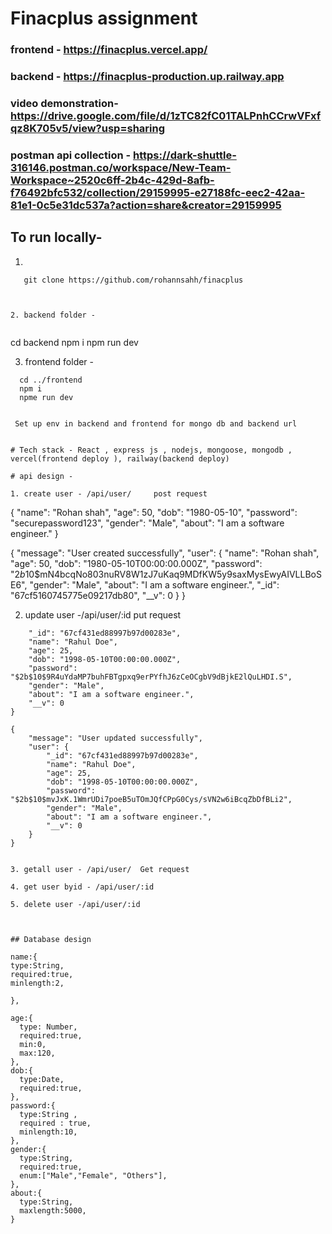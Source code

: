 # Finacplus assignment     
   
### frontend  - https://finacplus.vercel.app/    
### backend - https://finacplus-production.up.railway.app     
### video demonstration- https://drive.google.com/file/d/1zTC82fC01TALPnhCCrwVFxfqz8K705v5/view?usp=sharing     
### postman api collection - https://dark-shuttle-316146.postman.co/workspace/New-Team-Workspace~2520c6ff-2b4c-429d-8afb-f76492bfc532/collection/29159995-e27188fc-eec2-42aa-81e1-0c5e31dc537a?action=share&creator=29159995    

  
    
## To run locally-    
1.   
```
   git clone https://github.com/rohannsahh/finacplus  


  
2. backend folder - 
  
```  
   cd backend 
   npm i 
   npm run dev
  
  
3. frontend folder -  
```
  cd ../frontend  
  npm i  
  npme run dev

  
 Set up env in backend and frontend for mongo db and backend url        


# Tech stack - React , express js , nodejs, mongoose, mongodb , vercel(frontend deploy ), railway(backend deploy)  
  
# api design -    
  
1. create user - /api/user/     post request  

```
  {
  "name": "Rohan shah",
  "age": 50,
  "dob": "1980-05-10",
  "password": "securepassword123",
  "gender": "Male",
  "about": "I am a software engineer."
   }
   
   {
       "message": "User created successfully",
       "user": {
           "name": "Rohan shah",
           "age": 50,
           "dob": "1980-05-10T00:00:00.000Z",
           "password": "$2b$10$mN4bcqNo803nuRV8W1zJ7uKaq9MDfKW5y9saxMysEwyAIVLLBoSE6",
           "gender": "Male",
           "about": "I am a software engineer.",
           "_id": "67cf5160745775e09217db80",
           "__v": 0
       }
   }

  
2. update user -/api/user/:id  put request

```{
    "_id": "67cf431ed88997b97d00283e",
    "name": "Rahul Doe",
    "age": 25,
    "dob": "1998-05-10T00:00:00.000Z",
    "password": "$2b$10$9R4uYdaMP7buhFBTgpxq9erPYfhJ6zCeOCgbV9dBjkE2lQuLHDI.S",
    "gender": "Male",
    "about": "I am a software engineer.",
    "__v": 0
}

{
    "message": "User updated successfully",
    "user": {
        "_id": "67cf431ed88997b97d00283e",
        "name": "Rahul Doe",
        "age": 25,
        "dob": "1998-05-10T00:00:00.000Z",
        "password": "$2b$10$mvJxK.1WmrUDi7poeB5uTOmJQfCPpG0Cys/sVN2w6iBcqZbDfBLi2",
        "gender": "Male",
        "about": "I am a software engineer.",
        "__v": 0
    }
}  

  
3. getall user - /api/user/  Get request  

4. get user byid - /api/user/:id     

5. delete user -/api/user/:id  

  

## Database design  

```
    name:{
    type:String,
    required:true,
    minlength:2,

    },

    age:{
      type: Number,
      required:true,
      min:0, 
      max:120,
    },
    dob:{
      type:Date,
      required:true,
    },
    password:{
      type:String ,
      required : true,
      minlength:10,
    },
    gender:{
      type:String,
      required:true,
      enum:["Male","Female", "Others"],
    },
    about:{
      type:String,
      maxlength:5000,
    }
